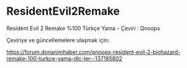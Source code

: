 # ResidentEvil2Remake

Resident Evil 2 Remake %100 Türkçe Yama - Çeviri : Qnoops

Çeviriye ve güncellemelere ulaşmak için:

https://forum.donanimhaber.com/qnoops-resident-evil-2-biohazard-remake-100-turkce-yama-dlc-ler--137185802
